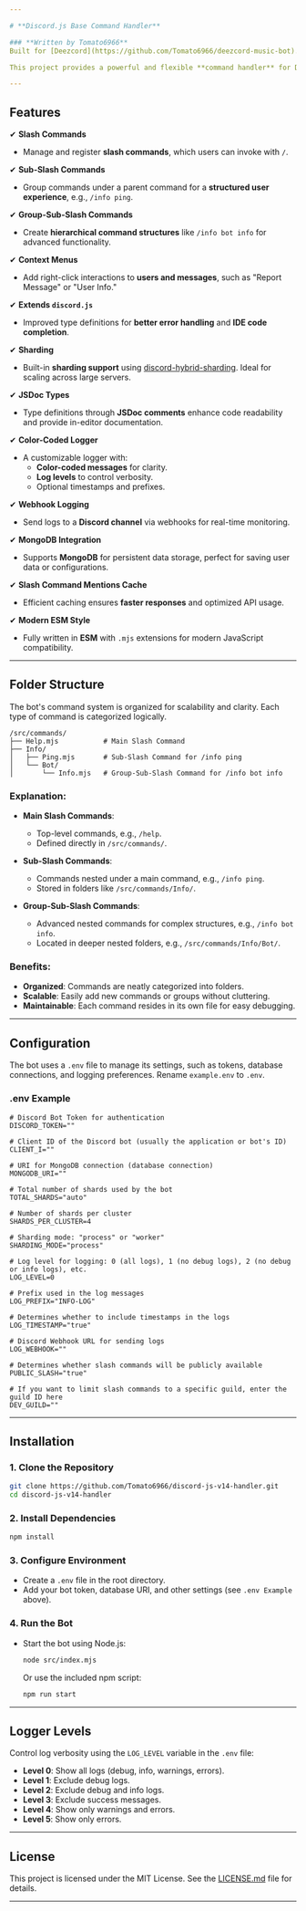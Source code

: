 ```yaml
---

# **Discord.js Base Command Handler**

### **Written by Tomato6966**  
Built for [Deezcord](https://github.com/Tomato6966/deezcord-music-bot).

This project provides a powerful and flexible **command handler** for Discord bots using `Discord.js V14` and modern JavaScript (ESM). It supports **Slash Commands**, **Sub-Slash Commands**, **Group-Sub-Slash Commands**, **Context Menus**, and more, making bot development simpler and more efficient.

---
```


## **Features**

✔ **Slash Commands**  
- Manage and register **slash commands**, which users can invoke with `/`.

✔ **Sub-Slash Commands**  
- Group commands under a parent command for a **structured user experience**, e.g., `/info ping`.

✔ **Group-Sub-Slash Commands**  
- Create **hierarchical command structures** like `/info bot info` for advanced functionality.

✔ **Context Menus**  
- Add right-click interactions to **users and messages**, such as "Report Message" or "User Info."

✔ **Extends `discord.js`**  
- Improved type definitions for **better error handling** and **IDE code completion**.

✔ **Sharding**  
- Built-in **sharding support** using [discord-hybrid-sharding](https://npmjs.com/discord-hybrid-sharding). Ideal for scaling across large servers.

✔ **JSDoc Types**  
- Type definitions through **JSDoc comments** enhance code readability and provide in-editor documentation.

✔ **Color-Coded Logger**  
- A customizable logger with:  
  - **Color-coded messages** for clarity.  
  - **Log levels** to control verbosity.  
  - Optional timestamps and prefixes.

✔ **Webhook Logging**  
- Send logs to a **Discord channel** via webhooks for real-time monitoring.

✔ **MongoDB Integration**  
- Supports **MongoDB** for persistent data storage, perfect for saving user data or configurations.

✔ **Slash Command Mentions Cache**  
- Efficient caching ensures **faster responses** and optimized API usage.

✔ **Modern ESM Style**  
- Fully written in **ESM** with `.mjs` extensions for modern JavaScript compatibility.

---

## **Folder Structure**

The bot's command system is organized for scalability and clarity. Each type of command is categorized logically.

```
/src/commands/
├── Help.mjs           # Main Slash Command
├── Info/
│   ├── Ping.mjs       # Sub-Slash Command for /info ping
│   └── Bot/
│       └── Info.mjs   # Group-Sub-Slash Command for /info bot info
```

### **Explanation**:

- **Main Slash Commands**:  
  - Top-level commands, e.g., `/help`.  
  - Defined directly in `/src/commands/`.  

- **Sub-Slash Commands**:  
  - Commands nested under a main command, e.g., `/info ping`.  
  - Stored in folders like `/src/commands/Info/`.  

- **Group-Sub-Slash Commands**:  
  - Advanced nested commands for complex structures, e.g., `/info bot info`.  
  - Located in deeper nested folders, e.g., `/src/commands/Info/Bot/`.

### **Benefits**:
- **Organized**: Commands are neatly categorized into folders.  
- **Scalable**: Easily add new commands or groups without cluttering.  
- **Maintainable**: Each command resides in its own file for easy debugging.

---

## **Configuration**

The bot uses a `.env` file to manage its settings, such as tokens, database connections, and logging preferences. Rename `example.env` to `.env`.

### **.env Example**

```env
# Discord Bot Token for authentication
DISCORD_TOKEN=""

# Client ID of the Discord bot (usually the application or bot's ID)
CLIENT_I=""

# URI for MongoDB connection (database connection)
MONGODB_URI=""

# Total number of shards used by the bot
TOTAL_SHARDS="auto"

# Number of shards per cluster
SHARDS_PER_CLUSTER=4

# Sharding mode: "process" or "worker"
SHARDING_MODE="process"

# Log level for logging: 0 (all logs), 1 (no debug logs), 2 (no debug or info logs), etc.
LOG_LEVEL=0

# Prefix used in the log messages
LOG_PREFIX="INFO-LOG"

# Determines whether to include timestamps in the logs
LOG_TIMESTAMP="true"

# Discord Webhook URL for sending logs
LOG_WEBHOOK=""

# Determines whether slash commands will be publicly available
PUBLIC_SLASH="true"

# If you want to limit slash commands to a specific guild, enter the guild ID here
DEV_GUILD=""
```

---

## **Installation**

### **1. Clone the Repository**
```bash
git clone https://github.com/Tomato6966/discord-js-v14-handler.git
cd discord-js-v14-handler
```

### **2. Install Dependencies**
```bash
npm install
```

### **3. Configure Environment**
- Create a `.env` file in the root directory.  
- Add your bot token, database URI, and other settings (see `.env Example` above).

### **4. Run the Bot**
- Start the bot using Node.js:
  ```bash
  node src/index.mjs
  ```
  Or use the included npm script:
  ```bash
  npm run start
  ```

---

## **Logger Levels**

Control log verbosity using the `LOG_LEVEL` variable in the `.env` file:

- **Level 0**: Show all logs (debug, info, warnings, errors).  
- **Level 1**: Exclude debug logs.  
- **Level 2**: Exclude debug and info logs.  
- **Level 3**: Exclude success messages.  
- **Level 4**: Show only warnings and errors.  
- **Level 5**: Show only errors.

---

## **License**

This project is licensed under the MIT License. See the [LICENSE.md](LICENSE.md) file for details.

---